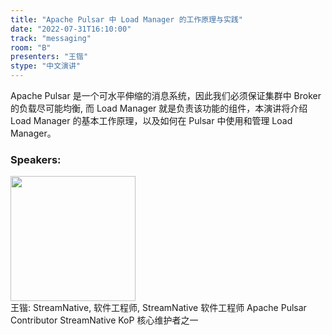 ```yaml
---
title: "Apache Pulsar 中 Load Manager 的工作原理与实践"
date: "2022-07-31T16:10:00"
track: "messaging"
room: "B"
presenters: "王锴"
stype: "中文演讲"
---
```

Apache Pulsar 是一个可水平伸缩的消息系统，因此我们必须保证集群中 Broker 的负载尽可能均衡, 而 Load Manager 就是负责该功能的组件，本演讲将介绍 Load Manager 的基本工作原理，以及如何在 Pulsar 中使用和管理 Load Manager。
 ### Speakers: 
 <img src="images/speaker/1197.png" width="200" /><br>王锴: StreamNative, 软件工程师, StreamNative 软件工程师
Apache Pulsar Contributor
StreamNative KoP 核心维护者之一

 